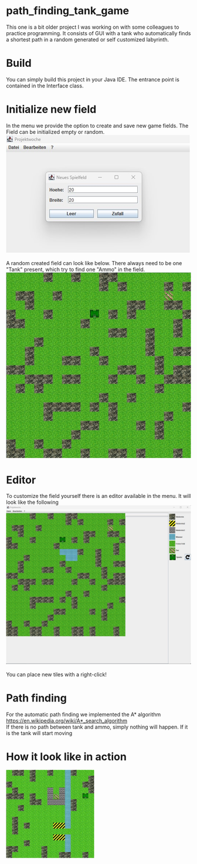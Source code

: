 # path_finding_tank_game
This one is a bit older project I was working on with some colleagues to practice programming. It consists of GUI with a tank who automatically finds a shortest path in a random generated or self customized labyrinth.

# Build
You can simply build this project in your Java IDE. The entrance point is contained in the Interface class.

# Initialize new field
In the menu we provide the option to create and save new game fields. The Field can be initialized empty or random.<br>
![alt text](git_img/screen_init.jpg)<br>
<br>
A random created field can look like below. There always need to be one "Tank" present, which try to find one "Ammo" in the field.<br>
![alt text](git_img/screen_game.jpg)<br>

# Editor
To customize the field yourself there is an editor available in the menu. It will look like the following
![alt text](git_img/screen_editor.jpg)<br>
<br>
You can place new tiles with a right-click!

# Path finding
For the automatic path finding we implemented the A* algorithm https://en.wikipedia.org/wiki/A*_search_algorithm<br>
If there is no path between tank and ammo, simply nothing will happen. If it is the tank will start moving

# How it look like in action
![alt text](git_img/screen_action.gif)

